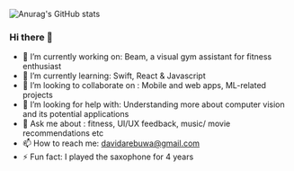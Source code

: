 ![Anurag's GitHub stats](https://github-readme-stats.vercel.app/api?username=davidarebuwa&show_icons=true&theme=dark)

### Hi there 👋

- 🔭 I’m currently working on: Beam, a visual gym assistant for fitness enthusiast
- 🌱 I’m currently learning: Swift, React & Javascript
- 👯 I’m looking to collaborate on : Mobile and web apps, ML-related projects
- 🤔 I’m looking for help with: Understanding more about computer vision and its potential applications
- 💬 Ask me about : fitness, UI/UX feedback, music/ movie recommendations etc
- 📫 How to reach me: davidarebuwa@gmail.com
- ⚡ Fun fact: I played the saxophone for 4 years

<!--
**davidarebuwa/davidarebuwa** is a ✨ _special_ ✨ repository because its `README.md` (this file) appears on your GitHub profile.

Here are some ideas to get you started:

- 🔭 I’m currently working on ...
- 🌱 I’m currently learning ...
- 👯 I’m looking to collaborate on ...
- 🤔 I’m looking for help with ...
- 💬 Ask me about ...
- 📫 How to reach me: ...
- 😄 Pronouns: ...
- ⚡ Fun fact: ...
-->
